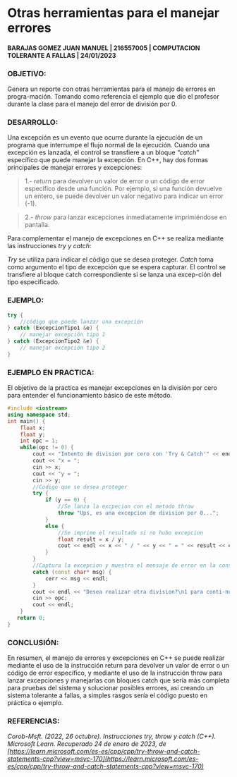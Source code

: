 # Otras herramientas para el manejar errores 
#### BARAJAS GOMEZ JUAN MANUEL | 216557005 | COMPUTACION TOLERANTE A FALLAS | 24/01/2023

### OBJETIVO:
Genera un reporte con otras herramientas para el manejo de errores en progra-mación. 
Tomando como referencia el ejemplo que dio el profesor durante la clase para el manejo del error de división por 0.

### DESARROLLO:
Una excepción es un evento que ocurre durante la ejecución de un programa que interrumpe el flujo normal de la ejecución. 
Cuando una excepción es lanzada, el control se transfiere a un bloque _“catch”_ específico que puede manejar la excepción.
En C++, hay dos formas principales de manejar errores y excepciones: 
> 1.- _return_ para devolver un valor de error o un código de error específico desde una función. Por ejemplo, si una función devuelve un entero, se puede devolver un valor negativo para indicar un error (-1).

> 2.- _throw_ para lanzar excepciones inmediatamente imprimiéndose en pantalla. 

Para complementar el manejo de excepciones en C++ se realiza mediante las instrucciones _try y catch_:

_Try_ se utiliza para indicar el código que se desea proteger. 
_Catch_ toma como argumento el tipo de excepción que se espera capturar. 
El control se transfiere al bloque catch correspondiente si se lanza una excep-ción del tipo especificado.

### EJEMPLO:
```c++
try {
    //código que puede lanzar una excepción
} catch (ExcepcionTipo1 &e) {
    // manejar excepción tipo 1
} catch (ExcepcionTipo2 &e) {
    // manejar excepción tipo 2
}
```

### EJEMPLO EN PRACTICA:
El objetivo de la practica es manejar excepciones en la división por cero para entender el funcionamiento básico de este método.

```c++
#include <iostream>
using namespace std;
int main() {
    float x;
    float y;
    int opc = 1;
    while(opc != 0) {
        cout << "Intento de division por cero con 'Try & Catch'" << endl << endl;
        cout << "x = ";
        cin >> x;
        cout << "y = ";
        cin >> y;
        //Codigo que se desea proteger
        try { 
            if (y == 0) {
                //Se lanza la excpecion con el metodo throw
                throw "Ups, es una excepcion de division por 0...";
            }
            else {
                //Se imprime el resultado si no hubo excepcion
                float result = x / y;
                cout << endl << x << " / " << y << " = " << result << endl;
            }
        }
        //Captura la excepcion y muestra el mensaje de error en la consola.
        catch (const char* msg) {
            cerr << msg << endl;
        }
        cout << endl << "Desea realizar otra division?\n1 para conti-nuar\n0 para salir" << endl; 
        cin >> opc;
        cout << endl; 
    }
   return 0;
}
```

### CONCLUSIÓN:
En resumen, el manejo de errores y excepciones en C++ se puede realizar mediante el uso de la instrucción return para devolver 
un valor de error o un código de error específico, y mediante el uso de la instrucción throw para lanzar excepciones y manejarlas 
con bloques catch que sería más completa para pruebas del sistema y solucionar posibles errores, así creando un sistema tolerante
a fallas, a simples rasgos sería el código puesto en práctica o ejemplo.


### REFERENCIAS:
_Corob-Msft. (2022, 26 octubre). Instrucciones try, throw y catch (C++). Microsoft Learn.
Recuperado 24 de enero de 2023, de [https://learn.microsoft.com/es-es/cpp/cpp/try-throw-and-catch-statements-cpp?view=msvc-170](https://learn.microsoft.com/es-es/cpp/cpp/try-throw-and-catch-statements-cpp?view=msvc-170)_
